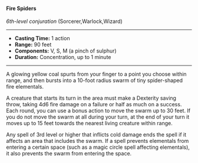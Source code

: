 #### Fire Spiders
*6th-level conjuration* (Sorcerer,Warlock,Wizard)
___
- **Casting Time:** 1 action
- **Range:** 90 feet
- **Components:** V, S, M (a pinch of sulphur)
- **Duration:** Concentration, up to 1 minute
---
A glowing yellow coal spurts from your finger to a
point you choose within range, and then bursts into
a 10-foot radius swarm of tiny spider-shaped fire
elementals.

A creature that starts its turn in the area must
make a Dexterity saving throw, taking 4d6 fire
damage on a failure or half as much on a success.
Each round, you can use a bonus action to move the
swarm up to 30 feet. If you do not move the swarm
at all during your turn, at the end of your turn it
moves up to 15 feet towards the nearest living
creature within range.

Any spell of 3rd level or higher that inflicts cold
damage ends the spell if it affects an area that
includes the swarm. If a spell prevents elementals
from entering a certain space (such as a magic circle
spell affecting elementals), it also prevents the
swarm from entering the space.
